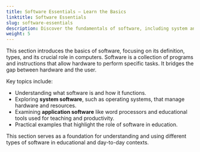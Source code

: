 ```yaml
---
title: Software Essentials – Learn the Basics
linktitle: Software Essentials
slug: software-essentials
description: Discover the fundamentals of software, including system and application software, with practical examples for educators.
weight: 5
---
```


This section introduces the basics of software, focusing on its definition, types, and its crucial role in computers. Software is a collection of programs and instructions that allow hardware to perform specific tasks. It bridges the gap between hardware and the user.

Key topics include:

- Understanding what software is and how it functions.
- Exploring **system software**, such as operating systems, that manage hardware and resources.
- Examining **application software** like word processors and educational tools used for teaching and productivity.
- Practical examples that highlight the role of software in education.

This section serves as a foundation for understanding and using different types of software in educational and day-to-day contexts.
